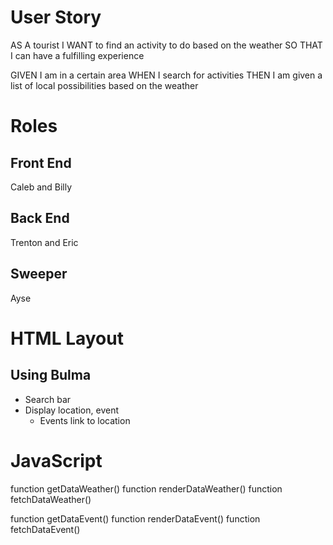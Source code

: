 # User Story
AS A tourist
I WANT to find an activity to do based on the weather
SO THAT I can have a fulfilling experience

GIVEN I am in a certain area
WHEN I search for activities
THEN I am given a list of local possibilities based on the weather


# Roles
## Front End
Caleb and Billy

## Back End
Trenton and Eric

## Sweeper
Ayse


# HTML Layout
## Using Bulma
* Search bar
* Display location, event
    * Events link to location

# JavaScript

function getDataWeather()
function renderDataWeather()
function fetchDataWeather()

function getDataEvent()
function renderDataEvent()
function fetchDataEvent()
